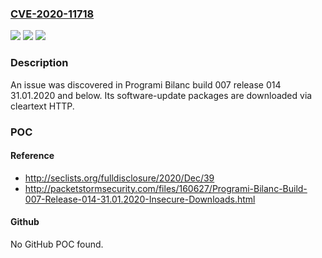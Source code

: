 ### [CVE-2020-11718](https://cve.mitre.org/cgi-bin/cvename.cgi?name=CVE-2020-11718)
![](https://img.shields.io/static/v1?label=Product&message=n%2Fa&color=blue)
![](https://img.shields.io/static/v1?label=Version&message=n%2Fa&color=blue)
![](https://img.shields.io/static/v1?label=Vulnerability&message=n%2Fa&color=brighgreen)

### Description

An issue was discovered in Programi Bilanc build 007 release 014 31.01.2020 and below. Its software-update packages are downloaded via cleartext HTTP.

### POC

#### Reference
- http://seclists.org/fulldisclosure/2020/Dec/39
- http://packetstormsecurity.com/files/160627/Programi-Bilanc-Build-007-Release-014-31.01.2020-Insecure-Downloads.html

#### Github
No GitHub POC found.

